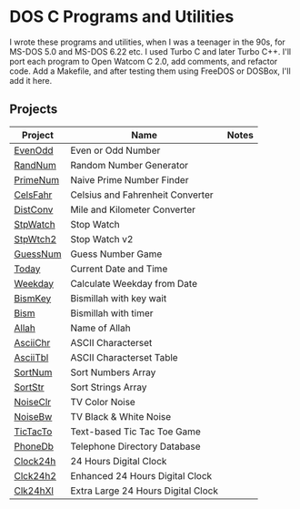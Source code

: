 # DOS C Programs and Utilities
I wrote these programs and utilities, when I was a teenager in the 90s, for MS-DOS 5.0 and MS-DOS 6.22 etc. I used Turbo C and later Turbo C++. I'll port each program to Open Watcom C 2.0, add comments, and refactor code. Add a Makefile, and after testing them using FreeDOS or DOSBox, I'll add it here.

## Projects
| Project | Name | Notes |
| --- | --- | --- |
| [EvenOdd](evenodd/) | Even or Odd Number |  |
| [RandNum](randnum/) | Random Number Generator |  |
| [PrimeNum](primenum/) | Naive Prime Number Finder |  |
| [CelsFahr](celsfahr/) | Celsius and Fahrenheit Converter |  |
| [DistConv](distconv/) | Mile and Kilometer Converter |  |
| [StpWatch](stpwatch/) | Stop Watch |  |
| [StpWtch2](stpwtch2/) | Stop Watch v2 |  |
| [GuessNum](guessnum/) | Guess Number Game |  |
| [Today](today/) | Current Date and Time |  |
| [Weekday](weekday/) | Calculate Weekday from Date |  |
| [BismKey](bismkey/) | Bismillah with key wait |  |
| [Bism](bism/) | Bismillah with timer |  |
| [Allah](allah/) | Name of Allah |  |
| [AsciiChr](asciichr/) | ASCII Characterset |  |
| [AsciiTbl](asciitbl/) | ASCII Characterset Table |  |
| [SortNum](sortnum/) | Sort Numbers Array |  |
| [SortStr](sortstr/) | Sort Strings Array |  |
| [NoiseClr](noiseclr/) | TV Color Noise |  |
| [NoiseBw](noisebw/) | TV Black & White Noise |  |
| [TicTacTo](tictacto/) | Text-based Tic Tac Toe Game |  |
| [PhoneDb](phonedb/) | Telephone Directory Database |  |
| [Clock24h](clock24h/) | 24 Hours Digital Clock |  |
| [Clck24h2](clck24h2/) | Enhanced 24 Hours Digital Clock |  |
| [Clk24hXl](clk24hxl/) | Extra Large 24 Hours Digital Clock |  |
